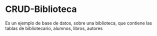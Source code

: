 # CRUD-Biblioteca 
 Es un ejemplo de base de datos, sobre una biblioteca, que contiene las tablas de bibliotecario, alumnos, libros, autores
